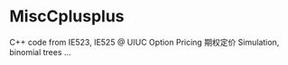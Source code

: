 # MiscCplusplus
C++ code from IE523, IE525 @ UIUC
Option Pricing
期权定价
Simulation, binomial trees ...
